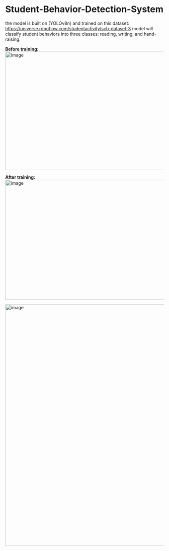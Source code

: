 # Student-Behavior-Detection-System
the model is built on (YOLOv8n) and trained on this dataset: https://universe.roboflow.com/studentactivity/scb-dataset-3
model will classify student behaviors into three classes: reading, writing, and hand-raising.

**Before training:**
<img width="963" height="376" alt="image" src="https://github.com/user-attachments/assets/7b02ec14-1d00-4f84-bb03-1ad1eef994c2" />

**After training:**
<img width="974" height="381" alt="image" src="https://github.com/user-attachments/assets/3263979b-ed93-4eb2-a6de-b4da316d3349" />

<img width="1079" height="768" alt="image" src="https://github.com/user-attachments/assets/f821f73d-025a-4f18-b271-7fd3b03e6618" />





